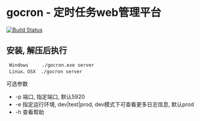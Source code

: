 # gocron - 定时任务web管理平台

[![Build Status](https://travis-ci.org/ouqiang/gocron.png)](https://travis-ci.org/ouqiang/gocron)

## 安装, 解压后执行
```shell
 Windows     ./gocron.exe server
 Linux、OSX  ./gocron server 
```
可选参数 
+ -p 端口, 指定端口, 默认5920
+ -e 指定运行环境, dev|test|prod, dev模式下可查看更多日志信息, 默认prod
+ -h 查看帮助
